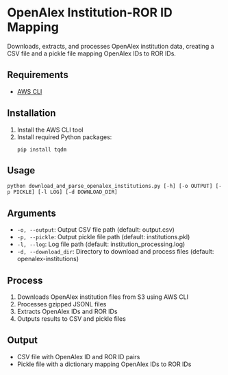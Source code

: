 # OpenAlex Institution-ROR ID Mapping

Downloads, extracts, and processes OpenAlex institution data, creating a CSV file and a pickle file mapping OpenAlex IDs to ROR IDs.

## Requirements
- [AWS CLI](https://aws.amazon.com/cli/)

## Installation

1. Install the AWS CLI tool
3. Install required Python packages:
   ```
   pip install tqdm
   ```

## Usage

```
python download_and_parse_openalex_institutions.py [-h] [-o OUTPUT] [-p PICKLE] [-l LOG] [-d DOWNLOAD_DIR]
```

## Arguments

- `-o, --output`: Output CSV file path (default: output.csv)
- `-p, --pickle`: Output pickle file path (default: institutions.pkl)
- `-l, --log`: Log file path (default: institution_processing.log)
- `-d, --download_dir`: Directory to download and process files (default: openalex-institutions)

## Process

1. Downloads OpenAlex institution files from S3 using AWS CLI
2. Processes gzipped JSONL files
3. Extracts OpenAlex IDs and ROR IDs
4. Outputs results to CSV and pickle files

## Output

- CSV file with OpenAlex ID and ROR ID pairs
- Pickle file with a dictionary mapping OpenAlex IDs to ROR IDs
